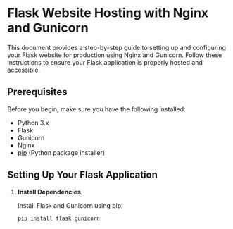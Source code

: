 # Flask Website Hosting with Nginx and Gunicorn

This document provides a step-by-step guide to setting up and configuring your Flask website for production using Nginx and Gunicorn. Follow these instructions to ensure your Flask application is properly hosted and accessible.

## Prerequisites

Before you begin, make sure you have the following installed:

- Python 3.x
- Flask
- Gunicorn
- Nginx
- [pip](https://pip.pypa.io/en/stable/) (Python package installer)

## Setting Up Your Flask Application

1. **Install Dependencies**

   Install Flask and Gunicorn using pip:

   ```bash
   pip install flask gunicorn
